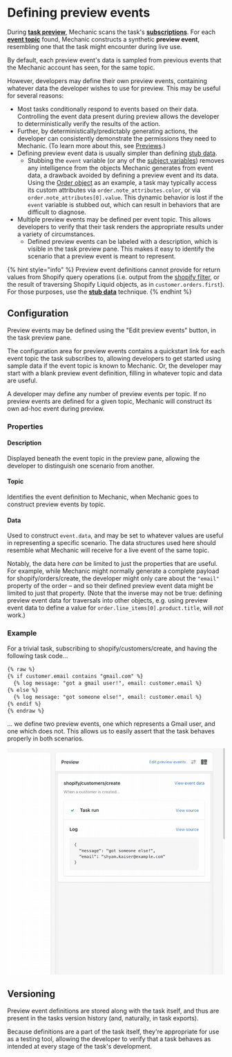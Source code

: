 # Defining preview events

During [**task preview**](./), Mechanic scans the task's [**subscriptions**](../subscriptions.md). For each [**event topic**](../../events/topics.md) found, Mechanic constructs a synthetic **preview event**, resembling one that the task might encounter during live use.

By default, each preview event's data is sampled from previous events that the Mechanic account has seen, for the same topic.

However, developers may define their own preview events, containing whatever data the developer wishes to use for preview. This may be useful for several reasons:

* Most tasks conditionally respond to events based on their data. Controlling the event data present during preview allows the developer to deterministically verify the results of the action.
* Further, by deterministically/predictably generating actions, the developer can consistently demonstrate the permissions they need to Mechanic. (To learn more about this, see [Previews](./).)
* Defining preview event data is usually simpler than defining [stub data](stub-data.md).
  * Stubbing the `event` variable (or any of the [subject variables](../code/environment-variables.md#event-subject-variables)) removes any intelligence from the objects Mechanic generates from event data, a drawback avoided by defining a preview event and its data. Using the [Order object](../../../platform/liquid/objects/shopify/order.md) as an example, a task may typically access its custom attributes via `order.note_attributes.color`, or via `order.note_attributes[0].value`. This dynamic behavior is lost if the `event` variable is stubbed out, which can result in behaviors that are difficult to diagnose.
* Multiple preview events may be defined per event topic. This allows developers to verify that their task renders the appropriate results under a variety of circumstances.
  * Defined preview events can be labeled with a description, which is visible in the task preview pane. This makes it easy to identify the scenario that a preview event is meant to represent.

{% hint style="info" %}
Preview event definitions cannot provide for return values from Shopify query operations (i.e. output from the [shopify filter](../../../platform/liquid/filters/#shopify), or the result of traversing Shopify Liquid objects, as in `customer.orders.first`). For those purposes, use the [**stub data**](stub-data.md) technique.
{% endhint %}

## Configuration

Preview events may be defined using the "Edit preview events" button, in the task preview pane.

The configuration area for preview events contains a quickstart link for each event topic the task subscribes to, allowing developers to get started using sample data if the event topic is known to Mechanic. Or, the developer may start with a blank preview event definition, filling in whatever topic and data are useful.

A developer may define any number of preview events per topic. If no preview events are defined for a given topic, Mechanic will construct its own ad-hoc event during preview.

### Properties

#### Description

Displayed beneath the event topic in the preview pane, allowing the developer to distinguish one scenario from another.

#### Topic

Identifies the event definition to Mechanic, when Mechanic goes to construct preview events by topic.

#### Data

Used to construct `event.data`, and may be set to whatever values are useful in representing a specific scenario. The data structures used here should resemble what Mechanic will receive for a live event of the same topic.

Notably, the data here _can_ be limited to just the properties that are useful. For example, while Mechanic might normally generate a complete payload for shopify/orders/create, the developer might only care about the `"email"` property of the order – and so their defined preview event data might be limited to just that property. (Note that the inverse may not be true: defining preview event data for traversals into other objects, e.g. using preview event data to define a value for `order.line_items[0].product.title`, will _not_ work.)

### Example

For a trivial task, subscribing to shopify/customers/create, and having the following task code...

```liquid
{% raw %}
{% if customer.email contains "gmail.com" %}
  {% log message: "got a gmail user!", email: customer.email %}
{% else %}
  {% log message: "got someone else!", email: customer.email %}
{% endif %}
{% endraw %}
```

... we define two preview events, one which represents a Gmail user, and one which does not. This allows us to easily assert that the task behaves properly in both scenarios.

![](<../../../.gitbook/assets/2022-04-01 17.23.24.gif>)

## Versioning

Preview event definitions are stored along with the task itself, and thus are present in the tasks version history (and, naturally, in task exports).

Because definitions are a part of the task itself, they're appropriate for use as a testing tool, allowing the developer to verify that a task behaves as intended at every stage of the task's development.
